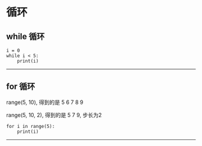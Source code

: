 # 循环

## while 循环

```pycon
i = 0
while i < 5:
    print(i)
```

---

## for 循环

range(5, 10), 得到的是 5 6 7 8 9

range(5, 10, 2), 得到的是 5  7  9, 步长为2



```pycon
for i in range(5):
    print(i)
```

---



